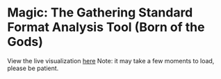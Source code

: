 Magic: The Gathering Standard Format Analysis Tool (Born of the Gods)
=========

View the live visualization [here](http://run.plnkr.co/plunks/KtxpXtw6JAB0D769QtG7/)
Note: it may take a few moments to load, please be patient.

